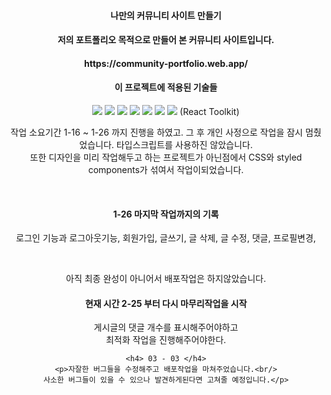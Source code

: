<div align="center">
  <h4>나만의 커뮤니티 사이트 만들기<h4>
  
  <p>저의 포트폴리오 목적으로 만들어 본 커뮤니티 사이트입니다. </p>
  
  <h4>https://community-portfolio.web.app/</h4>
  
  <h4>이 프로젝트에 적용된 기술들</h4>
  <img src="https://img.shields.io/badge/HTML5-E34F26?style=flat&logo=HTML5&logoColor=white" />
  <img src="https://img.shields.io/badge/CSS3-1572B6?style=flat&logo=CSS3&logoColor=white" />
  <img src="https://img.shields.io/badge/Javascript-F7DF1E?style=flat&logo=Javascript&logoColor=white" />
  <img src="https://img.shields.io/badge/React-61DAFB?style=flat&logo=React&logoColor=white" />
  <img src="https://img.shields.io/badge/Firebase-FFCA28?style=flat&logo=Firebase&logoColor=white" />
  <img src="https://img.shields.io/badge/ReactRouter-CA4245?style=flat&logo=ReactRouter&logoColor=white" />
  <img src="https://img.shields.io/badge/Redux-764ABC?style=flat&logo=Redux&logoColor=white" /> (React Toolkit)
  
  <p>작업 소요기간 1-16 ~ 1-26 까지 진행을 하였고. 그 후 개인 사정으로 작업을 잠시 멈췄었습니다.
  타입스크립트를 사용하진 않았습니다. <br/>또한 디자인을 미리 작업해두고 하는 프로젝트가 아닌점에서 CSS와 styled components가 섞여서 작업이되었습니다.</p><br/>
  
  <h4>1-26 마지막 작업까지의 기록</h4>
  <p>로그인 기능과 로그아웃기능, 회원가입, 글쓰기, 글 삭제, 글 수정, 댓글, 프로필변경,</p><br/>
  <p>아직 최종 완성이 아니어서 배포작업은 하지않았습니다.</p>
  
  <h4>현재 시간 2-25 부터 다시 마무리작업을 시작</h4>
    <p>게시글의 댓글 개수를 표시해주어야하고 <br/>
    최적화 작업을 진행해주어야한다.</p>
    
    <h4> 03 - 03 </h4>
    <p>자잘한 버그들을 수정해주고 배포작업을 마쳐주었습니다.<br/>
    사소한 버그들이 있을 수 있으나 발견하게된다면 고쳐줄 예정입니다.</p>
</div>
